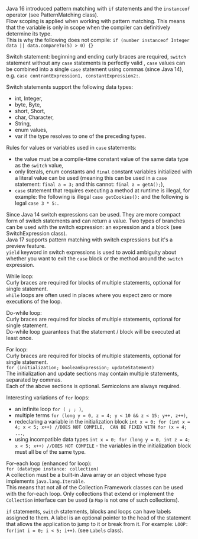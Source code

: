 Java 16 introduced pattern matching with `if` statements and the `instanceof` operator (see PatternMatching class).\
Flow scoping is applied when working with pattern matching. This means that the variable is only in scope when the compiler
can definitively determine its type.\
This is why the following does not compile: `if (number instanceof Integer data || data.compareTo(5) > 0) {}`

Switch statement: beginning and ending curly braces are required, `switch` statement without any `case` statements is
perfectly valid , `case` values can be combined into a single `case` statement using commas (since Java 14), e.g. 
`case contrantExpression1, constantExpression2:`.

Switch statements support the following data types:
* int, Integer,
* byte, Byte,
* short, Short,
* char, Character,
* String,
* enum values,
* var if the type resolves to one of the preceding types.

Rules for values or variables used in `case` statements:
* the value must be a compile-time constant value of the same data type as the `switch` value,
* only literals, enum constants and `final` constant variables initialized with a literal value can be used 
(meaning this can be used in a `case` statement: `final a = 3;` and this cannot: `final a = getA();`),
* `case` statement that requires executing a method at runtime is illegal, for example: the following is illegal 
`case getCookies():` and the following is legal `case 3 * 5:`.

Since Java 14 switch expressions can be used. They are more compact form of switch statements and can return a value.
Two types of branches can be used with the switch expression: an expression and a block (see SwitchExpression class).\
Java 17 supports pattern matching with switch expressions but it's a preview feature.\
`yield` keyword in switch expressions is used to avoid ambiguity about whether you want to exit the `case` block or 
the method around the `switch` expression.

While loop:\
Curly braces are required for blocks of multiple statements, optional for single statement.\
`while` loops are often used in places where you expect zero or more executions of the loop.

Do-while loop:\
Curly braces are required for blocks of multiple statements, optional for single statement.\
Do-while loop guarantees that the statement / block will be executed at least once.

For loop:\
Curly braces are required for blocks of multiple statements, optional for single statement.\
`for (initialization; booleanExpression; updateStatement)`\
The initialization and update sections may contain multiple statements, separated by commas.\
Each of the above sections is optional. Semicolons are always required.

Interesting variations of `for` loops:
* an infinite loop `for ( ; ; )`,
* multiple terms `for (long y = 0, z = 4; y < 10 && z < 15; y++, z++)`,
* redeclaring a variable in the initialization block `int x = 0; for (int x = 4; x < 5; x++) //DOES NOT COMPILE, 
CAN BE FIXED WITH for (x = 4; ...`,
* using incompatible data types `int x = 0; for (long y = 0, int z = 4; x < 5; x++) //DOES NOT COMPILE` - the variables
in the initialization block must all be of the same type.

For-each loop (enhanced for loop):\
`for (datatype instance: collection)`\
A collection must be a built-in Java array or an object whose type implements `java.lang.Iterable`.\
This means that not all of the Collection Framework classes can be used with the for-each loop. Only collections that 
extend or implement the `Collection` interface can be used (a `Map` is not one of such collections).

`if` statements, `switch` statements, blocks and loops can have labels assigned to them. A label is an optional pointer to the head
of the statement that allows the application to jump to it or break from it. For example: `LOOP: for(int i = 0; i < 5; i++)`.
(see `Labels` class).
